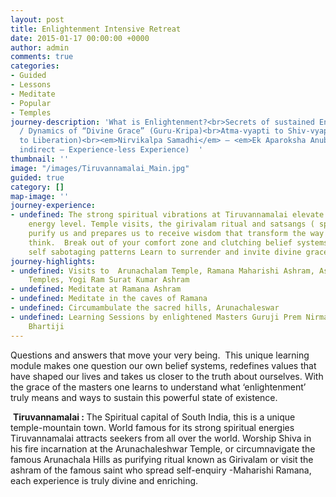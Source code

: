 ```yaml
---
layout: post
title: Enlightenment Intensive Retreat
date: 2015-01-17 00:00:00 +0000
author: admin
comments: true
categories:
- Guided
- Lessons
- Meditate
- Popular
- Temples
journey-description: 'What is Enlightenment?<br>Secrets of sustained Enlightenment
  / Dynamics of “Divine Grace” (Guru-Kripa)<br>Atma-vyapti to Shiv-vyapti (Enlightenment
  to Liberation)<br><em>Nirvikalpa Samadhi</em> – <em>Ek Aparoksha Anubhuti</em> (An
  indirect – Experience-less Experience)  '
thumbnail: ''
image: "/images/Tiruvannamalai_Main.jpg"
guided: true
category: []
map-image: ''
journey-experience:
- undefined: The strong spiritual vibrations at Tiruvannamalai elevate us to different
    energy level. Temple visits, the girivalam ritual and satsangs ( spiritual discourses)
    purify us and prepares us to receive wisdom that transform the way we live and
    think.  Break out of your comfort zone and clutching belief systems Heal your
    self sabotaging patterns Learn to surrender and invite divine grace
journey-highlights:
- undefined: Visits to  Arunachalam Temple, Ramana Maharishi Ashram, Ashta Lingam
    Temples, Yogi Ram Surat Kumar Ashram
- undefined: Meditate at Ramana Ashram
- undefined: Meditate in the caves of Ramana
- undefined: Circumambulate the sacred hills, Arunachaleswar
- undefined: Learning Sessions by enlightened Masters Guruji Prem Nirmal and Guruma
    Bhartiji
---
```

<p>Questions and answers that move your very being.  This unique learning module makes one question our own belief systems, redefines values that have shaped our lives and takes us closer to the truth about ourselves. With the grace of the masters one learns to understand what ‘enlightenment’ truly means and ways to sustain this powerful state of existence.</p>
<p> <strong>Tiruvannamalai : </strong>The Spiritual capital of South India, this is a unique temple-mountain town. World famous for its strong spiritual energies Tiruvannamalai attracts seekers from all over the world. Worship Shiva in his fire incarnation at the Arunachaleshwar Temple, or circumnavigate the famous Arunachala Hills as purifying ritual known as Girivalam or visit the ashram of the famous saint who spread self-enquiry -Maharishi Ramana, each experience is truly divine and enriching.</p>

